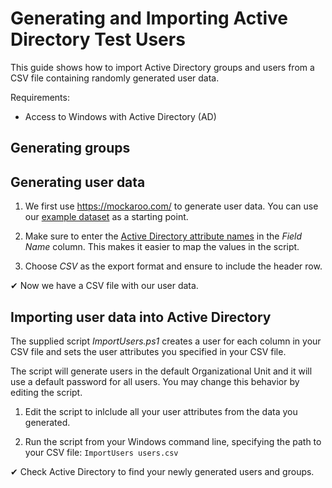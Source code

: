 # Generating and Importing Active Directory Test Users

This guide shows how to import Active Directory groups and users from a CSV file containing randomly generated user data.

Requirements:

- Access to Windows with Active Directory (AD)

## Generating groups

## Generating user data

1. We first use https://mockaroo.com/ to generate user data. You can use our [example dataset](https://mockaroo.com/2d94ad00) as a starting point.

2. Make sure to enter the [Active Directory attribute names](https://docs.microsoft.com/en-us/powershell/module/addsadministration/new-aduser?view=win10-ps) in the *Field Name* column. This makes it easier to map the values in the script.

4. Choose *CSV* as the export format and ensure to include the header row.

✔ Now we have a CSV file with our user data.

## Importing user data into Active Directory

The supplied script *ImportUsers.ps1* creates a user for each column in your CSV file and sets the user attributes you specified in your CSV file.

The script will generate users in the default Organizational Unit and it will use a default password for all users. You may change this behavior by editing the script.

1. Edit the script to inlclude all your user attributes from the data you generated.

2. Run the script from your Windows command line, specifying the path to your CSV file: `ImportUsers users.csv`

✔ Check Active Directory to find your newly generated users and groups.

